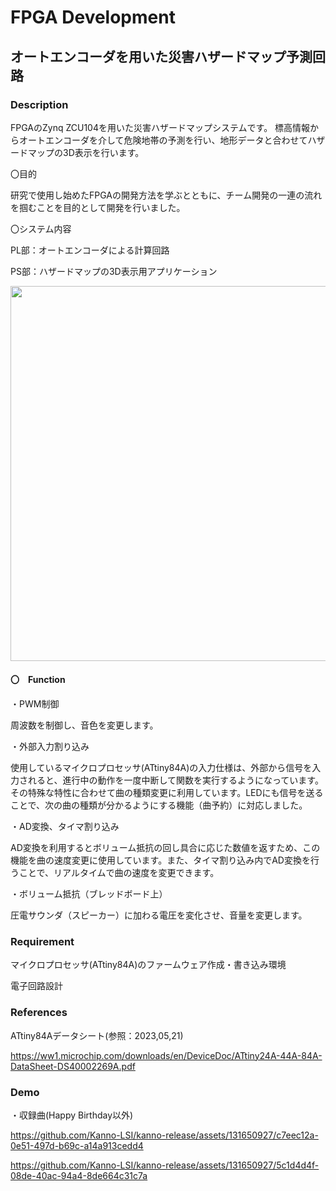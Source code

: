 # FPGA Development

## オートエンコーダを用いた災害ハザードマップ予測回路

### Description
FPGAのZynq ZCU104を用いた災害ハザードマップシステムです。
標高情報からオートエンコーダを介して危険地帯の予測を行い、地形データと合わせてハザードマップの3D表示を行います。

〇目的

研究で使用し始めたFPGAの開発方法を学ぶとともに、チーム開発の一連の流れを掴むことを目的として開発を行いました。

〇システム内容

PL部：オートエンコーダによる計算回路

PS部：ハザードマップの3D表示用アプリケーション

<img src="https://github.com/Kanno-LSI/LSI_Design_Contest/assets/131650927/a98ee72b-df89-44f0-9c5e-6640cc0617d4" width="600">


#### 〇　Function
・PWM制御

周波数を制御し、音色を変更します。


・外部入力割り込み

使用しているマイクロプロセッサ(ATtiny84A)の入力仕様は、外部から信号を入力されると、進行中の動作を一度中断して関数を実行するようになっています。その特殊な特性に合わせて曲の種類変更に利用しています。LEDにも信号を送ることで、次の曲の種類が分かるようにする機能（曲予約）に対応しました。


・AD変換、タイマ割り込み

AD変換を利用するとボリューム抵抗の回し具合に応じた数値を返すため、この機能を曲の速度変更に使用しています。また、タイマ割り込み内でAD変換を行うことで、リアルタイムで曲の速度を変更できます。


・ボリューム抵抗（ブレッドボード上）

圧電サウンダ（スピーカー）に加わる電圧を変化させ、音量を変更します。


### Requirement
マイクロプロセッサ(ATtiny84A)のファームウェア作成・書き込み環境

電子回路設計


### References
ATtiny84Aデータシート(参照：2023,05,21)

https://ww1.microchip.com/downloads/en/DeviceDoc/ATtiny24A-44A-84A-DataSheet-DS40002269A.pdf


### Demo





・収録曲(Happy Birthday以外)


https://github.com/Kanno-LSI/kanno-release/assets/131650927/c7eec12a-0e51-497d-b69c-a14a913cedd4


https://github.com/Kanno-LSI/kanno-release/assets/131650927/5c1d4d4f-08de-40ac-94a4-8de664c31c7a
